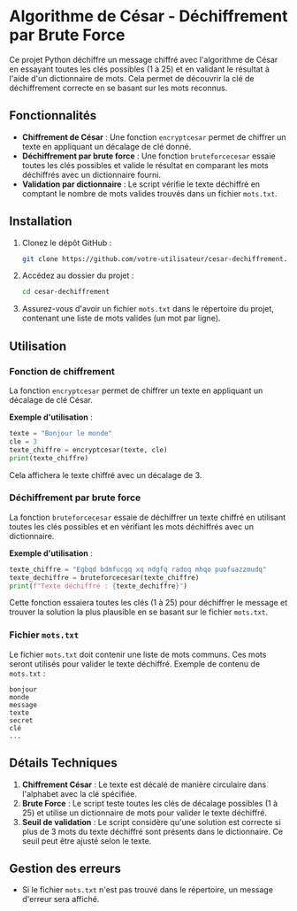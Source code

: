 
# Algorithme de César - Déchiffrement par Brute Force

Ce projet Python déchiffre un message chiffré avec l'algorithme de César en essayant toutes les clés possibles (1 à 25) et en validant le résultat à l'aide d'un dictionnaire de mots. Cela permet de découvrir la clé de déchiffrement correcte en se basant sur les mots reconnus.

## Fonctionnalités

- **Chiffrement de César** : Une fonction `encryptcesar` permet de chiffrer un texte en appliquant un décalage de clé donné.
- **Déchiffrement par brute force** : Une fonction `bruteforcecesar` essaie toutes les clés possibles et valide le résultat en comparant les mots déchiffrés avec un dictionnaire fourni.
- **Validation par dictionnaire** : Le script vérifie le texte déchiffré en comptant le nombre de mots valides trouvés dans un fichier `mots.txt`.

## Installation

1. Clonez le dépôt GitHub :

   ```bash
   git clone https://github.com/votre-utilisateur/cesar-dechiffrement.git
   ```

2. Accédez au dossier du projet :

   ```bash
   cd cesar-dechiffrement
   ```

3. Assurez-vous d'avoir un fichier `mots.txt` dans le répertoire du projet, contenant une liste de mots valides (un mot par ligne).

## Utilisation

### Fonction de chiffrement

La fonction `encryptcesar` permet de chiffrer un texte en appliquant un décalage de clé César. 

**Exemple d'utilisation** :

```python
texte = "Bonjour le monde"
cle = 3
texte_chiffre = encryptcesar(texte, cle)
print(texte_chiffre)
```

Cela affichera le texte chiffré avec un décalage de 3.

### Déchiffrement par brute force

La fonction `bruteforcecesar` essaie de déchiffrer un texte chiffré en utilisant toutes les clés possibles et en vérifiant les mots déchiffrés avec un dictionnaire.

**Exemple d'utilisation** :

```python
texte_chiffre = "Egbqd bdmfucgq xq ndgfq radoq mhqo puofuazzmudq"
texte_dechiffre = bruteforcecesar(texte_chiffre)
print(f"Texte déchiffré : {texte_dechiffre}")
```

Cette fonction essaiera toutes les clés (1 à 25) pour déchiffrer le message et trouver la solution la plus plausible en se basant sur le fichier `mots.txt`.

### Fichier `mots.txt`

Le fichier `mots.txt` doit contenir une liste de mots communs. Ces mots seront utilisés pour valider le texte déchiffré. Exemple de contenu de `mots.txt` :

```
bonjour
monde
message
texte
secret
clé
...
```

## Détails Techniques

1. **Chiffrement César** : Le texte est décalé de manière circulaire dans l'alphabet avec la clé spécifiée.
2. **Brute Force** : Le script teste toutes les clés de décalage possibles (1 à 25) et utilise un dictionnaire de mots pour valider le texte déchiffré.
3. **Seuil de validation** : Le script considère qu'une solution est correcte si plus de 3 mots du texte déchiffré sont présents dans le dictionnaire. Ce seuil peut être ajusté selon le texte.

## Gestion des erreurs

- Si le fichier `mots.txt` n'est pas trouvé dans le répertoire, un message d'erreur sera affiché.
